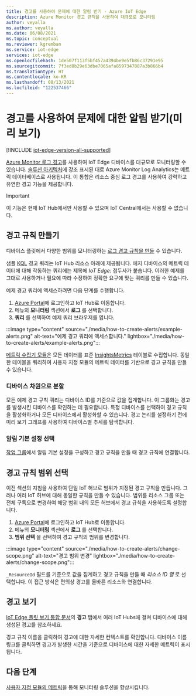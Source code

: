```yaml
---
title: 경고를 사용하여 문제에 대한 알림 받기 - Azure IoT Edge
description: Azure Monitor 경고 규칙을 사용하여 대규모로 모니터링
author: veyalla
ms.author: veyalla
ms.date: 06/08/2021
ms.topic: conceptual
ms.reviewer: kgremban
ms.service: iot-edge
services: iot-edge
ms.openlocfilehash: 1de507f113f5bf457a4394be9e5fb86c37291e95
ms.sourcegitcommit: 7f3ed8b29e63dbe7065afa8597347887a3b866b4
ms.translationtype: HT
ms.contentlocale: ko-KR
ms.lasthandoff: 08/13/2021
ms.locfileid: "122537466"
---
```

# <a name="get-notified-about-issues-using-alerts-preview"></a>경고를 사용하여 문제에 대한 알림 받기(미리 보기)

[!INCLUDE [iot-edge-version-all-supported](../../includes/iot-edge-version-all-supported.md)]

[Azure Monitor 로그 경고](../azure-monitor/alerts/alerts-unified-log.md)를 사용하여 IoT Edge 디바이스를 대규모로 모니터링할 수 있습니다. [솔루션 아키텍처](how-to-collect-and-transport-metrics.md#architecture)에 강조 표시된 대로 Azure Monitor Log Analytics는 메트릭 데이터베이스로 사용됩니다. 이 통합은 리소스 중심 로그 경고를 사용하여 강력하고 유연한 경고 기능을 제공합니다.

> [!IMPORTANT]
> 이 기능은 현재 IoT Hub에서만 사용할 수 있으며 IoT Central에서는 사용할 수 없습니다.

## <a name="create-an-alert-rule"></a>경고 규칙 만들기

디바이스 플릿에서 다양한 범위를 모니터링하는 [로그 경고 규칙을 만들](../azure-monitor/alerts/alerts-log.md) 수 있습니다.

샘플 [KQL](/azure/data-explorer/kusto/query/) 경고 쿼리는 IoT Hub 리소스 아래에 제공됩니다. 에지 디바이스의 메트릭 데이터에 대해 작동하는 쿼리에는 제목에 *IoT Edge:* 접두사가 붙습니다. 이러한 예제를 그대로 사용하거나 필요에 따라 수정하여 정확한 요구에 맞는 쿼리를 만들 수 있습니다.

예제 경고 쿼리에 액세스하려면 다음 단계를 수행합니다.

1. [Azure Portal](https://portal.azure.com)에 로그인하고 IoT Hub로 이동합니다.
1. 메뉴의 **모니터링** 섹션에서 **로그** 를 선택합니다.
1. **쿼리** 를 선택하여 예제 쿼리 브라우저를 엽니다.

:::image type="content" source="./media/how-to-create-alerts/example-alerts.png" alt-text="예제 경고 쿼리에 액세스합니다." lightbox="./media/how-to-create-alerts/example-alerts.png":::

[메트릭 수집기 모듈](how-to-collect-and-transport-metrics.md#metrics-collector-module)은 모든 데이터를 표준 [InsightsMetrics](/azure/azure-monitor/reference/tables/insightsmetrics) 테이블로 수집합니다. 동일한 테이블을 쿼리하여 사용자 지정 모듈의 메트릭 데이터를 기반으로 경고 규칙을 만들 수 있습니다.

### <a name="split-by-device-dimension"></a>디바이스 차원으로 분할

모든 예제 경고 규칙 쿼리는 디바이스 ID를 기준으로 값을 집계합니다. 이 그룹화는 경고를 발생시킨 디바이스를 확인하는 데 필요합니다. 특정 디바이스를 선택하여 경고 규칙을 활성화하거나 모든 디바이스에서 활성화할 수 있습니다. 경고 논리를 설정하기 전에 미리 보기 그래프를 사용하여 디바이스별 추세를 탐색합니다.

### <a name="choose-notification-preferences"></a>알림 기본 설정 선택

[작업 그룹](../azure-monitor/alerts/action-groups.md)에서 알림 기본 설정을 구성하고 경고 규칙을 만들 때 경고 규칙에 연결합니다.

## <a name="select-alert-rule-scope"></a>경고 규칙 범위 선택

이전 섹션의 지침을 사용하여 단일 IoT 허브로 범위가 지정된 경고 규칙을 만듭니다. 그러나 여러 IoT 허브에 대해 동일한 규칙을 만들 수 있습니다. 범위를 리소스 그룹 또는 전체 구독으로 변경하여 해당 범위 내의 모든 허브에서 경고 규칙을 사용하도록 설정합니다.

1. [Azure Portal](https://portal.azure.com)에 로그인하고 IoT Hub로 이동합니다.
1. 메뉴의 **모니터링** 섹션에서 **로그** 를 선택합니다.
1. **범위 선택** 을 선택하여 경고 규칙의 범위를 변경합니다.

:::image type="content" source="./media/how-to-create-alerts/change-scope.png" alt-text="경고 범위 변경" lightbox="./media/how-to-create-alerts/change-scope.png":::

`_ResourceId` 필드를 기준으로 값을 집계하고 경고 규칙을 만들 때 *리소스 ID 열* 로 선택합니다. 이 접근 방식은 편의상 경고를 올바른 리소스와 연결합니다.

## <a name="viewing-alerts"></a>경고 보기

[IoT Edge 플릿 보기 통합 문서](how-to-explore-curated-visualizations.md#iot-edge-fleet-view-workbook)의 **경고** 탭에서 여러 IoT Hubs에 걸쳐 디바이스에 대해 생성된 경고를 참조하세요.

경고 규칙 이름을 클릭하여 경고에 대한 자세한 컨텍스트를 확인합니다. 디바이스 이름 링크를 클릭하면 경고가 발생한 시간을 기준으로 디바이스에 대한 자세한 메트릭이 표시됩니다.

## <a name="next-steps"></a>다음 단계

[사용자 지정 모듈의 메트릭](how-to-add-custom-metrics.md)을 통해 모니터링 솔루션을 향상시킵니다.